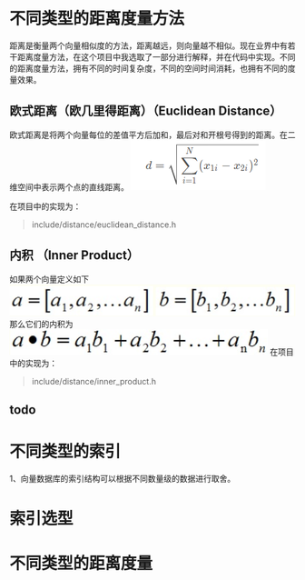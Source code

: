 # 不同类型的距离度量方法
距离是衡量两个向量相似度的方法，距离越远，则向量越不相似。现在业界中有若干距离度量方法，在这个项目中我选取了一部分进行解释，并在代码中实现。不同的距离度量方法，拥有不同的时间复杂度，不同的空间时间消耗，也拥有不同的度量效果。
## 欧式距离（欧几里得距离）（Euclidean Distance）
欧式距离是将两个向量每位的差值平方后加和，最后对和开根号得到的距离。在二维空间中表示两个点的直线距离。
![欧式距离](picture/euclidean_distance.png)

在项目中的实现为：
> include/distance/euclidean_distance.h

## 内积 （Inner Product）
如果两个向量定义如下
![内积1](picture/inner_product1.png)
那么它们的内积为
![内积2](picture/inner_product2.png)
在项目中的实现为：
> include/distance/inner_product.h

## todo


# 不同类型的索引
1、向量数据库的索引结构可以根据不同数量级的数据进行取舍。

# 索引选型

# 不同类型的距离度量